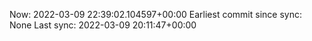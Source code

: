 Now: 2022-03-09 22:39:02.104597+00:00 Earliest commit since sync: None Last sync: 2022-03-09 20:11:47+00:00
